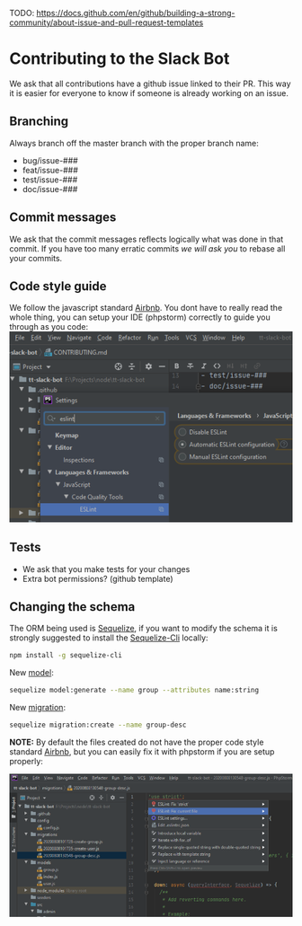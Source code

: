 TODO: https://docs.github.com/en/github/building-a-strong-community/about-issue-and-pull-request-templates

# Contributing to the Slack Bot
We ask that all contributions have a github issue linked to their PR. This way it is easier
for everyone to know if someone is already working on an issue.

## Branching
Always branch off the master branch with the proper branch name:
- bug/issue-###
- feat/issue-###
- test/issue-###
- doc/issue-###

## Commit messages
We ask that the commit messages reflects logically what was done in that commit.
If you have too many erratic commits *we will ask you* to rebase all your commits.

## Code style guide
We follow the javascript standard [Airbnb](https://github.com/airbnb/javascript).
You dont have to really read the whole thing, you can setup your IDE (phpstorm)
correctly to guide you through as you code:
![Phpstorm Eslint setup](./.github/images/slack-bot-phpstorm-eslint.png)

## Tests
- We ask that you make tests for your changes
- Extra bot permissions? (github template)

## Changing the schema
The ORM being used is [Sequelize](https://sequelize.org/master/index.html), if you want
to modify the schema it is strongly suggested to install the [Sequelize-Cli](https://github.com/sequelize/cli) locally:
```bash
npm install -g sequelize-cli
```

New [model](https://sequelize.org/master/manual/migrations.html#creating-the-first-model--and-migration-):
```bash
sequelize model:generate --name group --attributes name:string
```

New [migration](https://sequelize.org/master/manual/migrations.html#migration-skeleton):
```bash
sequelize migration:create --name group-desc
```

**NOTE:** By default the files created do not have the proper code style standard [Airbnb](https://github.com/airbnb/javascript), but
you can easily fix it with phpstorm if you are setup properly:

![PhpStorm Style Fix](./.github/images/slack-bot-migration-style-fix.png)

